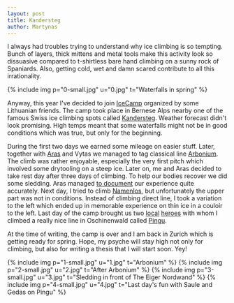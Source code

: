 ```yaml
---
layout: post
title: Kandersteg
author: Martynas
---
```


I always had troubles trying to understand why ice climbing is so tempting. Bunch of layers, thick mittens and metal tools make this activity look so dissuasive compared to t-shirtless bare hand climbing on a sunny rock of Spaniards. Also, getting cold, wet and damn scared contribute to all this irrationality.

{% include img p="0-small.jpg" u="0.jpg" t="Waterfalls in spring" %}
<!--break-->

Anyway, this year I've decided to join [IceCamp](http://www.icecamp.lt/) organized by some Lithuanian friends. The camp took place in Bernese Alps nearby one of the famous Swiss ice climbing spots called [Kandersteg](http://www.alpine-center.ch/outdoor_winter.php). Weather forecast didn't look promising. High temps meant that some waterfalls might not be in good conditions which was true, but only for the beginning.

During the first two days we earned some mileage on easier stuff. Later, together with [Aras](http://www.painislove.lt/) and Vytas we managed to tag classical line [Arbonium](http://www.camptocamp.org/routes/115938/fr/kandersteg-oeschinenwald-arbonium). The climb was rather enjoyable, especially the very first pitch which involved some drytooling on a steep ice. Later on, me and Aras decided to take rest day after three days of climbing. To help our bodies recover we did some sledding. Aras managed [to document](https://www.facebook.com/video.php?v=10153117314119910) our experience quite accurately. Next day, I tried to climb [Namenlos](http://www.camptocamp.org/routes/56391/fr/kandersteg-oeschinenwald-namenlos), but unfortunately the upper part was not in conditions. Instead of climbing direct line, I took a variation to the left which ended up in memorable experience on thin ice in a couloir to the left. Last day of the camp brought us two [local](http://www.neutron.ethz.ch/people/gediminas) [heroes](http://www.cos.ethz.ch/people/msc_students/zusaule) with whom I climbed a really nice line in Oschinenwald called [Pingu](http://www.camptocamp.org/routes/206326/fr/kandersteg-oeschinenwald-pingu).

At the time of writing, the camp is over and I am back in Zurich which is getting ready for spring. Hope, my psyche will stay high not only for climbing, but also for writing a thesis that I will start soon. Yey!

{% include img p="1-small.jpg" u="1.jpg" t="Arbonium" %}
{% include img p="2-small.jpg" u="2.jpg" t="After Arbonium" %}
{% include img p="3-small.jpg" u="3.jpg" t="Sledding in front of The Eiger Nordwand" %}
{% include img p="4-small.jpg" u="4.jpg" t="Last day's fun with Saule and Gedas on Pingu" %}
